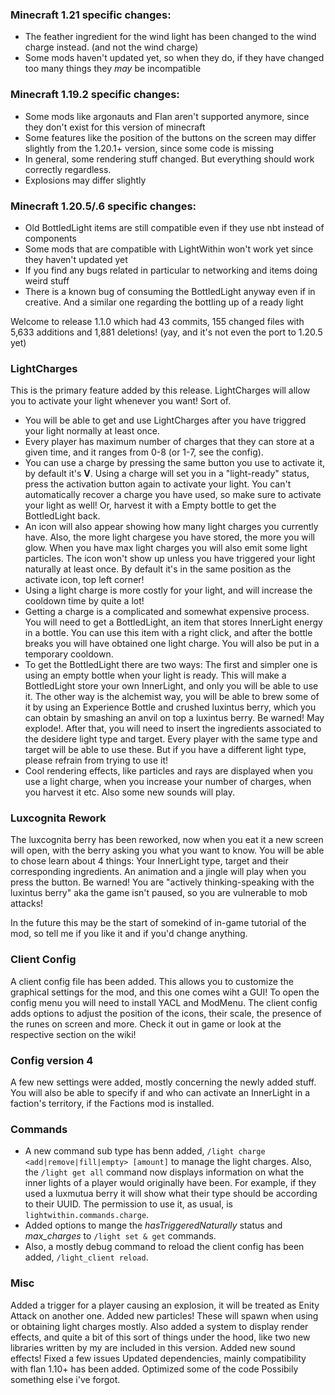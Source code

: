 ### Minecraft 1.21 specific changes:
- The feather ingredient for the wind light has been changed to the wind charge instead. (and not the wind charge)
- Some mods haven't updated yet, so when they do, if they have changed too many things they *may* be incompatible

### Minecraft 1.19.2 specific changes:
- Some mods like argonauts and Flan aren't supported anymore, since they don't exist for this version of minecraft
- Some features like the position of the buttons on the screen may differ slightly from the 1.20.1+ version, since some code is missing
- In general, some rendering stuff changed. But everything should work correctly regardless.
- Explosions may differ slightly

### Minecraft 1.20.5/.6 specific changes:
- Old BottledLight items are still compatible even if they use nbt instead of components
- Some mods that are compatible with LightWithin won't work yet since they haven't updated yet
- If you find any bugs related in particular to networking and items doing weird stuff
- There is a known bug of consuming the BottledLight anyway even if in creative. And a similar one regarding the bottling up of a ready light

Welcome to release 1.1.0 which had 43 commits, 155 changed files with 5,633 additions and 1,881 deletions! (yay, and it's not even the port to 1.20.5 yet)

### LightCharges
This is the primary feature added by this release. LightCharges will allow you to activate your light whenever you want! Sort of.

- You will be able to get and use LightCharges after you have triggred your light normally at least once. 
- Every player has maximum number of charges that they can store at a given time, and it ranges from 0-8 (or 1-7, see the config). 
- You can use a charge by pressing the same button you use to activate it, by default it's **V**. Using a charge will set you in a "light-ready" status, press the activation button again to activate your light. You can't automatically recover a charge you have used, so make sure to activate your light as well! Or, harvest it with a Empty bottle to get the BottledLight back.
- An icon will also appear showing how many light charges you currently have. Also, the more light chargese you have stored, the more you will glow. When you have max light charges you will also emit some light particles. The icon won't show up unless you have triggered your light naturally at least once. By default it's in the same position as the activate icon, top left corner!
- Using a light charge is more costly for your light, and will increase the cooldown time by quite a lot!
- Getting a charge is a complicated and somewhat expensive process. You will need to get a BottledLight, an item that stores InnerLight energy in a bottle. You can use this item with a right click, and after the bottle breaks you will have obtained one light charge. You will also be put in a temporary cooldown.
- To get the BottledLight there are two ways: The first and simpler one is using an empty bottle when your light is ready. This will make a BottledLight store your own InnerLight, and only you will be able to use it. The other way is the alchemist way, you will be able to brew some of it by using an Experience Bottle and crushed luxintus berry, which you can obtain by smashing an anvil on top a luxintus berry. Be warned! May explode!. After that, you will need to insert the ingredients associated to the desidere light type and target. Every player with the same type and target will be able to use these. But if you have a different light type, please refrain from trying to use it!
- Cool rendering effects, like particles and rays are displayed when you use a light charge, when you increase your number of charges, when you harvest it etc. Also some new sounds will play.

### Luxcognita Rework
The luxcognita berry has been reworked, now when you eat it a new screen will open, with the berry asking you what you want to know. You will be able to chose learn about 4 things: Your InnerLight type, target and their corresponding ingredients. An animation and a jingle will play when you press the button. Be warned! You are "actively thinking-speaking with the luxintus berry" aka the game isn't paused, so you are vulnerable to mob attacks!

In the future this may be the start of somekind of in-game tutorial of the mod, so tell me if you like it and if you'd change anything.

### Client Config
A client config file has been added. This allows you to customize the graphical settings for the mod, and this one comes wiht a GUI! To open the config menu you will need to install YACL and ModMenu. The client config adds options to adjust the position of the icons, their scale, the presence of the runes on screen and more. Check it out in game or look at the respective section on the wiki!

### Config version 4
A few new settings were added, mostly concerning the newly added stuff. You will also be able to specify if and who can activate an InnerLight in a faction's territory, if the Factions mod is installed.

### Commands
- A new command sub type has benn added, `/light charge <add|remove|fill|empty> [amount]` to manage the light charges. Also, the `/light get all` command now displays information on what the inner lights of a player would originally have been. For example, if they used a luxmutua berry it will show what their type should be according to their UUID. The permission to use it, as usual, is `lightwithin.commands.charge`.
- Added options to mange the *hasTriggeredNaturally* status and *max_charges* to `/light set & get` commands.
- Also, a mostly debug command to reload the client config has been added, `/light_client reload`. 

### Misc
Added a trigger for a player causing an explosion, it will be treated as Enity Attack on another one.
Added new particles! These will spawn when using or obtaining light charges mostly. Also added a system to display render effects, and quite a bit of this sort of things under the hood, like two new libraries written by my are included in this version.
Added new sound effects!
Fixed a few issues
Updated dependencies, mainly compatibility with flan 1.10+ has been added. 
Optimized some of the code
Possibily something else i've forgot.


